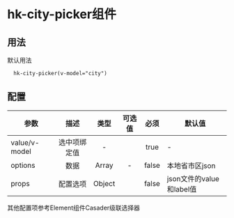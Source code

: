 # hk-city-picker组件

## 用法

默认用法

<template>
  <demo-city-picker></demo-city-picker>
</template>


```html
  hk-city-picker(v-model="city")
```

## 配置

| 参数 | 描述 | 类型 | 可选值 | 必须 | 默认值 |
| -- |:----: | :--: | :--: | :--: | -- |
| value/v-model | 选中项绑定值 | - |  | true | - |
| options | 数据 | Array | - | false | 本地省市区json |
| props | 配置选项 | Object |  | false | json文件的value和label值 |

其他配置项参考Element组件Casader级联选择器
